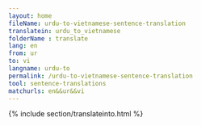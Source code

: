 ```yaml
---
layout: home
fileName: urdu-to-vietnamese-sentence-translation
translatein: urdu_to_vietnamese
folderName : translate
lang: en
from: ur
to: vi
langname: urdu-to
permalink: /urdu-to-vietnamese-sentence-translation
tool: sentence-translations
matchurls: en&&ur&&vi
---
```

{% include section/translateinto.html %}
